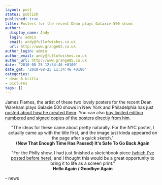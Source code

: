 ```yaml
---
layout: post
status: publish
published: true
title: Posters for the recent Dean plays Galaxie 500 shows
author:
  display_name: Andy
  login: admin
  email: andy@fullofwishes.co.uk
  url: http://www.grange85.co.uk
author_login: admin
author_email: andy@fullofwishes.co.uk
author_url: http://www.grange85.co.uk
date: '2010-08-25 12:34:46 +0100'
date_gmt: '2010-08-25 11:34:46 +0100'
categories:
- dean & britta
- pictures
tags: []
---
```

<div><span class="post-author vcard"><span class="fn">James Flames, </span></span>the artist of these two lovely posters for the recent Dean Wareham plays Galaxie 500 shows in New York and Philadelphia has just <a href="http://pitilli.blogspot.com/2010/08/deam-wareham-plays-galaxie-500-x2.html">posted about how he created them</a>. You can also <a href="http://www.jamesflames.com/store.html">buy limited edition numbered and signed copies of the posters directly from him</a>.
<p />
<div style="text-align: center;">&quot;The ideas for these came about pretty naturally. For the NYC poster, I actually came up with the title first, and the image just kinda appeared on the page after a quick sketch.&quot;<br /><b>(Now That Enough Time Has Passed) It&#39;s Safe To Go Back Again</b><br />
<p /> &quot;For the Philly show, I had just finished a sketchbook piece <a href="http://4.bp.blogspot.com/_UXlGz0s5748/TEHCESKHgEI/AAAAAAAABgs/yULE10xO4XA/s1600/10-06-22-HelloAgainGoodbyeAgain-880.jpg" class="flower_imagebox" target="_blank">(which I&#39;ve posted before here)</a>, and I thought this would be a great opportunity to bring it to life as a screen print.&quot;<br /> <b>Hello Again / Goodbye Again</b><br />  </div>
- news
</p></div>
